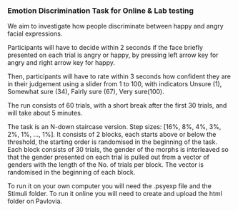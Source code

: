 ### Emotion Discrimination Task for Online & Lab testing

We aim to investigate how people discriminate between happy and angry facial expressions.

Participants will have to decide within 2 seconds if the face briefly presented on each trial is angry or happy, by pressing left arrow key for angry and right arrow key for happy. 

Then, participants will have to rate within 3 seconds how confident they are in their judgement using a slider from 1 to 100, with indicators Unsure (1), Somewhat sure (34), Fairly sure (67), Very sure(100).

The run consists of 60 trials, with a short break after the first 30 trials, and will take about 5 minutes.


The task is an N-down staircase version. Step sizes: [16%, 8%, 4%, 3%, 2%, 1%, ..., 1%]. It consists of 2 blocks, each starts above or below the threshold, the starting order is randomised in the beginning of the task. Each block consists of 30 trials, the gender of the morphs is interleaved so that the gender presented on each trial is pulled out from a vector of genders with the length of the No. of trials per block. The vector is randomised in the beginning of each block.

To run it on your own computer you will need the .psyexp file and the Stimuli folder. To run it online you will need to create and upload the html folder on Pavlovia.
